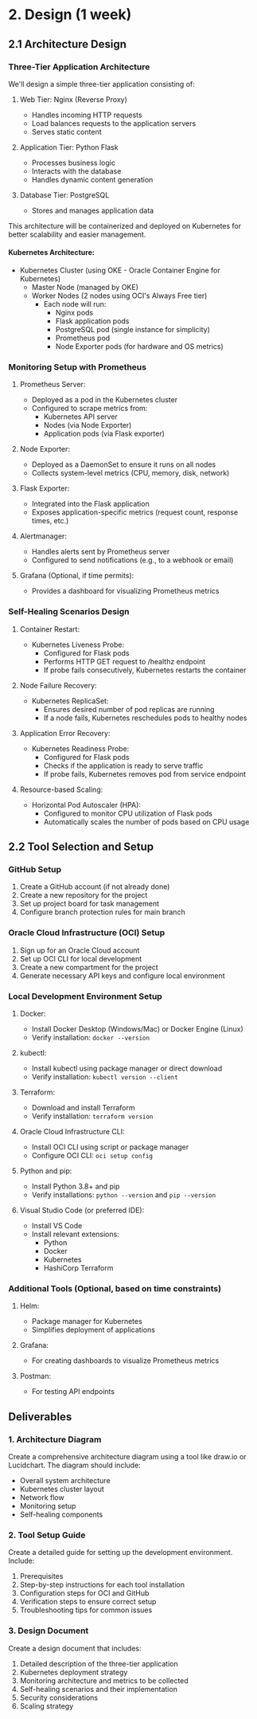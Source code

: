 # 2. Design (1 week)

## 2.1 Architecture Design

### Three-Tier Application Architecture

We'll design a simple three-tier application consisting of:

1. Web Tier: Nginx (Reverse Proxy)
   - Handles incoming HTTP requests
   - Load balances requests to the application servers
   - Serves static content

2. Application Tier: Python Flask
   - Processes business logic
   - Interacts with the database
   - Handles dynamic content generation

3. Database Tier: PostgreSQL
   - Stores and manages application data

This architecture will be containerized and deployed on Kubernetes for better scalability and easier management.

#### Kubernetes Architecture:

- Kubernetes Cluster (using OKE - Oracle Container Engine for Kubernetes)
  - Master Node (managed by OKE)
  - Worker Nodes (2 nodes using OCI's Always Free tier)
    - Each node will run:
      - Nginx pods
      - Flask application pods
      - PostgreSQL pod (single instance for simplicity)
      - Prometheus pod
      - Node Exporter pods (for hardware and OS metrics)

### Monitoring Setup with Prometheus

1. Prometheus Server:
   - Deployed as a pod in the Kubernetes cluster
   - Configured to scrape metrics from:
     - Kubernetes API server
     - Nodes (via Node Exporter)
     - Application pods (via Flask exporter)

2. Node Exporter:
   - Deployed as a DaemonSet to ensure it runs on all nodes
   - Collects system-level metrics (CPU, memory, disk, network)

3. Flask Exporter:
   - Integrated into the Flask application
   - Exposes application-specific metrics (request count, response times, etc.)

4. Alertmanager:
   - Handles alerts sent by Prometheus server
   - Configured to send notifications (e.g., to a webhook or email)

5. Grafana (Optional, if time permits):
   - Provides a dashboard for visualizing Prometheus metrics

### Self-Healing Scenarios Design

1. Container Restart:
   - Kubernetes Liveness Probe:
     - Configured for Flask pods
     - Performs HTTP GET request to /healthz endpoint
     - If probe fails consecutively, Kubernetes restarts the container

2. Node Failure Recovery:
   - Kubernetes ReplicaSet:
     - Ensures desired number of pod replicas are running
     - If a node fails, Kubernetes reschedules pods to healthy nodes

3. Application Error Recovery:
   - Kubernetes Readiness Probe:
     - Configured for Flask pods
     - Checks if the application is ready to serve traffic
     - If probe fails, Kubernetes removes pod from service endpoint

4. Resource-based Scaling:
   - Horizontal Pod Autoscaler (HPA):
     - Configured to monitor CPU utilization of Flask pods
     - Automatically scales the number of pods based on CPU usage

## 2.2 Tool Selection and Setup

### GitHub Setup

1. Create a GitHub account (if not already done)
2. Create a new repository for the project
3. Set up project board for task management
4. Configure branch protection rules for main branch

### Oracle Cloud Infrastructure (OCI) Setup

1. Sign up for an Oracle Cloud account
2. Set up OCI CLI for local development
3. Create a new compartment for the project
4. Generate necessary API keys and configure local environment

### Local Development Environment Setup

1. Docker:
   - Install Docker Desktop (Windows/Mac) or Docker Engine (Linux)
   - Verify installation: `docker --version`

2. kubectl:
   - Install kubectl using package manager or direct download
   - Verify installation: `kubectl version --client`

3. Terraform:
   - Download and install Terraform
   - Verify installation: `terraform version`

4. Oracle Cloud Infrastructure CLI:
   - Install OCI CLI using script or package manager
   - Configure OCI CLI: `oci setup config`

5. Python and pip:
   - Install Python 3.8+ and pip
   - Verify installations: `python --version` and `pip --version`

6. Visual Studio Code (or preferred IDE):
   - Install VS Code
   - Install relevant extensions:
     - Python
     - Docker
     - Kubernetes
     - HashiCorp Terraform

### Additional Tools (Optional, based on time constraints)

1. Helm:
   - Package manager for Kubernetes
   - Simplifies deployment of applications

2. Grafana:
   - For creating dashboards to visualize Prometheus metrics

3. Postman:
   - For testing API endpoints

## Deliverables

### 1. Architecture Diagram

Create a comprehensive architecture diagram using a tool like draw.io or Lucidchart. The diagram should include:

- Overall system architecture
- Kubernetes cluster layout
- Network flow
- Monitoring setup
- Self-healing components

### 2. Tool Setup Guide

Create a detailed guide for setting up the development environment. Include:

1. Prerequisites
2. Step-by-step instructions for each tool installation
3. Configuration steps for OCI and GitHub
4. Verification steps to ensure correct setup
5. Troubleshooting tips for common issues

### 3. Design Document

Create a design document that includes:

1. Detailed description of the three-tier application
2. Kubernetes deployment strategy
3. Monitoring architecture and metrics to be collected
4. Self-healing scenarios and their implementation
5. Security considerations
6. Scaling strategy